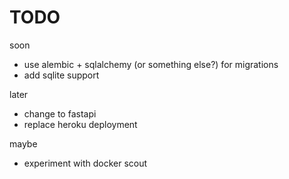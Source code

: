 
# TODO

soon
- use alembic + sqlalchemy (or something else?) for migrations
- add sqlite support

later
- change to fastapi
- replace heroku deployment

maybe
- experiment with docker scout
